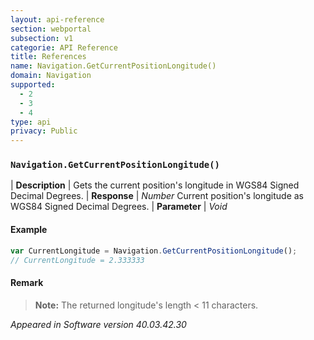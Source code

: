 ```yaml
---
layout: api-reference
section: webportal
subsection: v1
categorie: API Reference
title: References
name: Navigation.GetCurrentPositionLongitude()
domain: Navigation
supported:
  - 2
  - 3
  - 4
type: api
privacy: Public
---
```


### `Navigation.GetCurrentPositionLongitude()`

| **Description** | Gets the current position's longitude in WGS84 Signed Decimal Degrees.
| **Response** | *Number*  Current position's longitude as WGS84 Signed Decimal Degrees.
| **Parameter**   | *Void*

#### Example

```javascript
var CurrentLongitude = Navigation.GetCurrentPositionLongitude();
// CurrentLongitude = 2.333333
```

#### Remark

>**Note:** The returned longitude's length < 11 characters.

*Appeared in Software version 40.03.42.30*